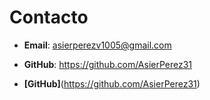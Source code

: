 # Contacto

- **Email**: asierperezv1005@gmail.com
- **GitHub**: https://github.com/AsierPerez31

- **[GitHub]**(https://github.com/AsierPerez31)